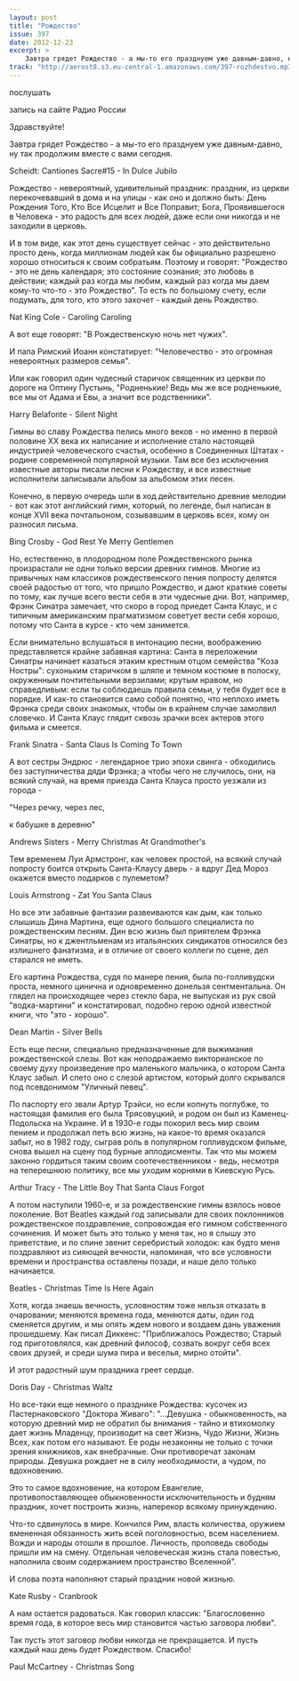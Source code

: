 ```yaml
---
layout: post
title: "Рождество"
issue: 397
date: 2012-12-23
excerpt: >
    Завтра грядет Рождество - а мы-то его празднуем уже давным-давно, ну так продолжим вместе с вами сегодня.
track: "http://aerost8.s3.eu-central-1.amazonaws.com/397-rozhdestvo.mp3"
---
```


послушать

запись на сайте Радио России

Здравствуйте!

Завтра грядет Рождество - а мы-то его празднуем уже давным-давно, ну так продолжим вместе с вами сегодня.

Scheidt: Cantiones Sacre#15 - In Dulce Jubilo

Рождество - невероятный, удивительный праздник: праздник, из церкви перекочевавший в дома и на улицы - как оно и должно быть: День Рождения Того, Кто Все Исцелит и Все Поправит; Бога, Проявившегося в Человека - это радость для всех людей, даже если они никогда и не заходили в церковь.

И в том виде, как этот день существует сейчас - это действительно просто день, когда миллионам людей как бы официально разрешено хорошо относиться к своим собратьям. Поэтому и говорят: "Рождество - это не день календаря; это состояние сознания; это любовь в действии; каждый раз когда мы любим, каждый раз когда мы даем кому-то что-то - это Рождество". То есть по большому счету, если подумать, для того, кто этого захочет - каждый день Рождество.

Nat King Cole - Caroling Caroling

А вот еще говорят: "В Рождественскую ночь нет чужих".

И папа Римский Иоанн констатирует: "Человечество - это огромная невероятных размеров семья".

Или как говорил один чудесный старичок священник из церкви по дороге на Оптину Пустынь, "Родненькие! Ведь мы же все родненькие, все мы от Адама и Евы, а значит все родственники".

Harry Belafonte - Silent Night

Гимны во славу Рождества пелись много веков - но именно в первой половине XX века их написание и исполнение стало настоящей индустрией человеческого счастья, особенно в Соединенных Штатах - родине современной популярной музыки. Там все без исключения известные авторы писали песни к Рождеству, и все известные исполнители записывали альбом за альбомом этих песен.

Конечно, в первую очередь шли в ход действительно древние мелодии - вот как этот английский гимн, который, по легенде, был написан в конце XVII века почтальоном, созывавшим в церковь всех, кому он разносил письма.

Bing Crosby - God Rest Ye Merry Gentlemen

Но, естественно, в плодородном поле Рождественского рынка произрастали не одни только версии древних гимнов. Многие из привычных нам классиков рождественского пения попросту делятся своей радостью от того, что пришло Рождество, и дают краткие советы по тому, как лучше всего вести себя в эти чудесные дни. Вот, например, Фрэнк Синатра замечает, что скоро в город приедет Санта Клаус, и с типичным американским прагматизмом советует вести себя хорошо, потому что Санта в курсе - кто чем занимется.

Если внимательно вслушаться в интонацию песни, воображению представляется крайне забавная картина: Санта в переложении Синатры начинает казаться этаким крестным отцом семейства "Коза Ностры": сухоньким старичком в шляпе и темном костюме в полоску, окруженным почтительными верзилами; крутым нравом, но справедливым: если ты соблюдаешь правила семьи, у тебя будет все в порядке. И как-то становится само собой понятно, что неплохо иметь Фрэнка среди своих знакомых, чтобы он в крайнем случае замолвил словечко. И Санта Клаус глядит сквозь зрачки всех актеров этого фильма и смеется.

Frank Sinatra - Santa Claus Is Coming To Town

А вот сестры Эндрюс - легендарное трио эпохи свинга - обходились без заступничества дяди Фрэнка; а чтобы чего не случилось, они, на всякий случай, на время приезда Санта Клауса просто уезжали из города -

"Через речку, через лес,

к бабушке в деревню"

Andrews Sisters - Merry Christmas At Grandmother's

Тем временем Луи Армстронг, как человек простой, на всякий случай попросту боится открыть Санта-Клаусу дверь - а вдруг Дед Мороз окажется вместо подарков с пулеметом?

Louis Armstrong - Zat You Santa Claus

Но все эти забавные фантазии развеиваются как дым, как только слышишь Дина Мартина, еще одного большого специалиста по рождественским песням. Дин всю жизнь был приятелем Фрэнка Синатры, но к джентльменам из итальянских синдикатов относился без излишнего фанатизма, и в отличие от своего коллеги по сцене, дел старался не иметь.

Его картина Рождества, судя по манере пения, была по-голливудски проста, немного цинична и одновременно донельзя сентментальна. Он глядел на происходящее через стекло бара, не выпуская из рук свой "водка-мартини" и констатировал, подобно герою одной известной книги, что "это - хорошо".

Dean Martin - Silver Bells

Есть еще песни, специально предназначенные для выжимания рождественской слезы. Вот как неподражаемо викторианское по своему духу произведение про маленького мальчика, о котором Санта Клаус забыл. И спето оно с слезой артистом, который долго скрывался под псевдонимом "Уличный певец".

По паспорту его звали Артур Трэйси, но если копнуть поглубже, то настоящая фамилия его была Трясовуцкий, и родом он был из Каменец-Подольска на Украине. И в 1930-е годы покорил весь мир своим пением и продолжал петь всю жизнь, на какое-то время оказался забыт, но в 1982 году, сыграв роль в популярном голливудском фильме, снова вышел на сцену под бурные аплодисменты. Так что мы можем законно гордиться таким своим соотечественником - ведь, несмотря на теперешнюю политику, все мы уходим корнями в Киевскую Русь.

Arthur Tracy - The Little Boy That Santa Claus Forgot

А потом наступили 1960-е, и за рождественские гимны взялось новое поколение. Вот Beatles каждый год записывали для своих поклонников рождественское поздравление, сопровождая его гимном собственного сочинения. И может быть это только у меня так, но я слышу это приветствие, и по спине звенит серебристый холодок: как будто меня поздравляют из сияющей вечности, напоминая, что все условности времени и пространства оставлены позади, и наше дело только начинается.

Beatles - Christmas Time Is Here Again

Хотя, когда знаешь вечность, условностям тоже нельзя отказать в очаровании; меняются времена года, меняются даты, один год сменяется другим, и мы опять ждем нового и воздаем дань уважения прошедшему. Как писал Диккенс: "Приближалось Рождество; Старый год приготовлялся, как древний философ, созвать вокруг себя всех своих друзей, и среди шума пира и веселья, мирно отойти".

И этот радостный шум праздника греет сердце.

Doris Day - Christmas Waltz

Но все-таки еще немного о празднике Рождества: кусочек из Пастернаковского "Доктора Живаго": "...Девушка - обыкновенность, на которую древний мир не обратил бы внимания - тайно и втихомолку дает жизнь Младенцу, производит на свет Жизнь, Чудо Жизни, Жизнь Всех, как потом его называют. Ее роды незаконны не только с точки зрения книжников, как внебрачные. Они противоречат законам природы. Девушка рождает не в силу необходимости, а чудом, по вдохновению.

Это то самое вдохновение, на котором Евангелие, противопоставляющее обыкновенности исключительность и будням праздник, хочет построить жизнь, наперекор всякому принуждению.

Что-то сдвинулось в мире. Кончился Рим, власть количества, оружием вмененная обязанность жить всей поголовностью, всем населением. Вожди и народы отошли в прошлое. Личность, проповедь свободы пришли им на смену. Отдельная человеческая жизнь стала повестью, наполнила своим содержанием пространство Вселенной".

И слова поэта наполняют старый праздник новой жизнью.

Kate Rusby - Cranbrook

А нам остается радоваться. Как говорил классик: "Благословенно время года, в которое весь мир становится частью заговора любви".

Так пусть этот заговор любви никогда не прекращается. И пусть каждый наш день будет Рождеством. Спасибо!

Paul McCartney - Christmas Song
